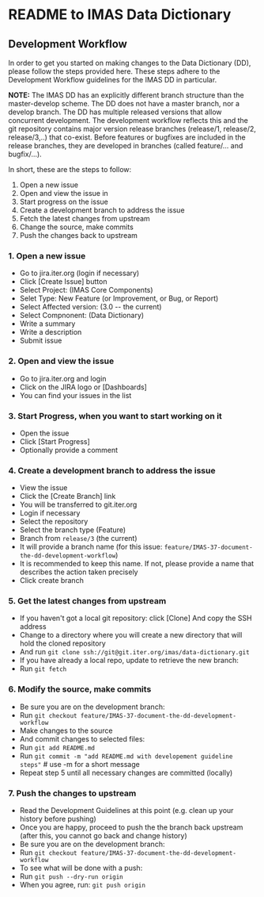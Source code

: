 
README to IMAS Data Dictionary
==============================

Development Workflow
--------------------
In order to get you started on making changes to the Data Dictionary (DD), please follow the steps provided here. These steps adhere to the Development Workflow guidelines for the IMAS DD in particular.

**NOTE:** The IMAS DD has an explicitly different branch structure than the master-develop scheme. The DD does not have a master branch, nor a develop branch. The DD has multiple released versions that allow concurrent development. The development workflow reflects this and the git repository contains major version release branches (release/1, release/2, release/3,..) that co-exist. Before features or bugfixes are included in the release branches, they are developed in branches (called feature/... and bugfix/...).

In short, these are the steps to follow:

1. Open a new issue
2. Open and view the issue in 
3. Start progress on the issue 
4. Create a development branch to address the issue
5. Fetch the latest changes from upstream 
6. Change the source, make commits
7. Push the changes back to upstream

###    1. Open a new issue   
-	Go to jira.iter.org (login if necessary)		
-	Click [Create Issue] button		
-	Select Project: (IMAS Core Components)
-	Selet Type: New Feature (or Improvement, or Bug, or Report)		
-	Select Affected version: (3.0 -- the current)		
-	Select Compnonent: (Data Dictionary)
-	Write a summary
-	Write a description		
-	Submit issue		

###	2. Open and view the issue 			
-	Go to jira.iter.org and login		
-	Click on the JIRA logo or [Dashboards]		
-	You can find your issues in the list		

###	3. Start Progress, when you want to start working on it			
-	Open the issue		
-	Click [Start Progress]		
-	Optionally provide a comment		

###	4. Create a development branch to address the issue			
-	View the issue		
-	Click the [Create Branch] link		
-	You will be transferred to git.iter.org		
-	Login if necessary		
-	Select the repository		
-	Select the branch type (Feature)		
-	Branch from `release/3` (the current)		
-	It will provide a branch name (for this issue: `feature/IMAS-37-document-the-dd-development-workflow`)		
-	It is recommended to keep this name. If not, please provide a name that describes the action taken precisely		
-	Click create branch		

###	5. Get the latest changes from upstream
-	If you haven't got a local git repository: click [Clone] And copy the SSH address		
-	Change to a directory where you will create a new directory that will hold the cloned repository		
-	And run
		`git clone ssh://git@git.iter.org/imas/data-dictionary.git`
-	If you have already a local repo, update to retrieve the new branch:		
-	Run
		`git fetch`

###	6. Modify the source, make commits
-	Be sure you are on the development branch:		
-	Run	
        `git checkout feature/IMAS-37-document-the-dd-development-workflow`
-	Make changes to the source
-   And commit changes to selected files:		
-	Run	
		`git add README.md`
-	Run	
		`git commit -m "add README.md with developement guideline steps"`	# use -m for a short message
-	Repeat step 5 until all necessary changes are committed (locally)		

###	7. Push the changes to upstream			
-	Read the Development Guidelines at this point (e.g. clean up your history before pushing)		
-	Once you are happy, proceed to push the the branch back upstream (after this, you cannot go back and change history)		
-	Be sure you are on the development branch:		
-	Run	
		`git checkout feature/IMAS-37-document-the-dd-development-workflow`
-   To see what will be done with a push:
-   Run
        `git push --dry-run origin`
-   When you agree, run:
        `git push origin`

